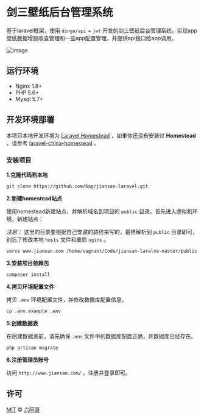 # 剑三壁纸后台管理系统

基于laravel框架，使用 `dingo/api` + `jwt` 开发的剑三壁纸后台管理系统，实现app壁纸数据增删改查管理和一些app配置管理，并提供api接口给app调用。

![image](https://github.com/6ag/jiansan-laravel/blob/master/githubimg/example.jpg)

## 运行环境

- Nginx 1.8+
- PHP 5.6+
- Mysql 5.7+

## 开发环境部署

本项目本地开发环境为 [Laravel Homestead](https://github.com/laravel/homestead) ，如果你还没有安装过 **Homestead** ，请参考 [laravel-china-homestead](http://laravel-china.org/docs/5.1/homestead#installation-and-setup) 。

### 安装项目

**1.克隆代码到本地**

```shell
git clone https://github.com/6ag/jiansan-laravel.git
```

**2.新建homestead站点**

使用homestead新建站点，并解析域名到项目的 `public` 目录。首先进入虚拟机环境，新建站点：

*注意：* 这里的目录要根据自己安装的路径来写的，最终解析到 `public` 目录即可，别忘了修改本地 `hosts` 文件和重启 `nginx` 。

```shell
serve www.jiansan.com /home/vagrant/Code/jiansan-laralve-master/public
```

**3.安装项目依赖包**

```shell
composer install
```

**4.拷贝环境配置文件**

拷贝 `.env` 环境配置文件，并修改数据库配置信息。

```shell
cp .env.example .env
```

**5.创建数据表**

在创建数据表前，请先确保 `.env` 文件中的数据库配置正确，并数据库已经存在。

```shell
php artisan migrate
```

**6.注册管理员账号**

访问 `http://www.jiansan.com/` ，注册并登录即可。

## 许可

[MIT](http://opensource.org/licenses/MIT) © [六阿哥](https://github.com/6ag)


